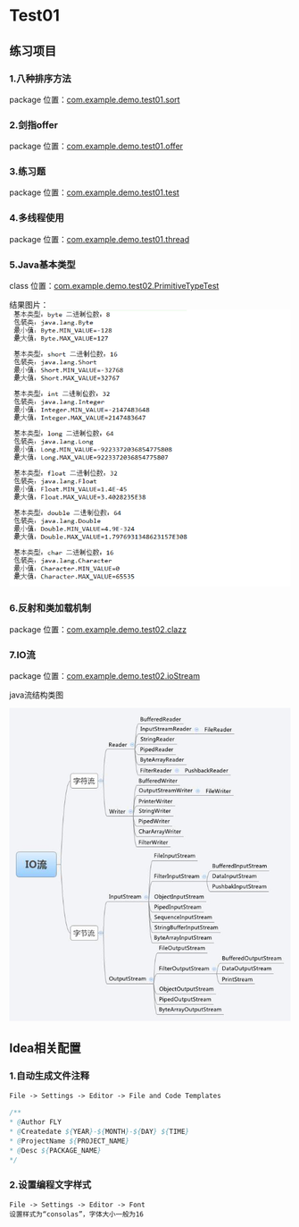 # Test01
## 练习项目
### 1.八种排序方法
package 位置：[com.example.demo.test01.sort](src/main/java/com/example/demo/test01/sort)

### 2.剑指offer
package 位置：[com.example.demo.test01.offer](src/main/java/com/example/demo/test01/offer)

### 3.练习题
package 位置：[com.example.demo.test01.test](src/main/java/com/example/demo/test01/test)
    
### 4.多线程使用            
package 位置：[com.example.demo.test01.thread](src/main/java/com/example/demo/test01/thread)
    
### 5.Java基本类型            
class 位置：[com.example.demo.test02.PrimitiveTypeTest](src/main/java/com/example/demo/test02/PrimitiveTypeTest)

结果图片：
![basicType.jpg](src/main/resources/img/basicType.jpg)

### 6.反射和类加载机制            
package 位置：[com.example.demo.test02.clazz](src/main/java/com/example/demo/test02/clazz)
    
### 7.IO流
package 位置：[com.example.demo.test02.ioStream](src/main/java/com/example/demo/test02/ioStream)

java流结构类图

![io.png](src/main/resources/img/io.jpg)


## Idea相关配置
### 1.自动生成文件注释
    File -> Settings -> Editor -> File and Code Templates   
```java
/**
* @Author FLY
* @Createdate ${YEAR}-${MONTH}-${DAY} ${TIME}
* @ProjectName ${PROJECT_NAME}
* @Desc ${PACKAGE_NAME}
*/
```
### 2.设置编程文字样式
    File -> Settings -> Editor -> Font
    设置样式为“consolas”，字体大小一般为16
